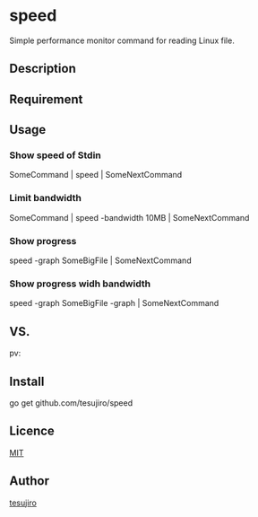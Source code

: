 # speed
Simple performance monitor command for reading Linux file.

## Description

## Requirement

## Usage
### Show speed of Stdin
SomeCommand | speed | SomeNextCommand

### Limit bandwidth
SomeCommand | speed -bandwidth 10MB | SomeNextCommand

### Show progress
speed -graph SomeBigFile | SomeNextCommand

### Show progress widh bandwidth
speed -graph SomeBigFile -graph | SomeNextCommand

## VS. 
pv: 

## Install
go get github.com/tesujiro/speed

## Licence

[MIT](https://github.com/tcnksm/tool/blob/master/LICENCE)

## Author

[tesujiro](https://github.com/tesujiro)


